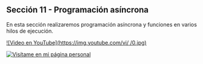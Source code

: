## Sección 11 - Programación asíncrona

En esta sección realizaremos programación asíncrona y funciones en varios hilos de ejecución.

[![Video en YouTube](https://img.youtube.com/vi/    /0.jpg)](https://www.youtube.com/watch?v=  )

[![Visítame en mi página personal](https://img.shields.io/badge/-Visítame_en_mi_pagina_personal-black)](https://edwinsaul.com)
